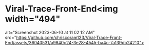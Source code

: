 # Viral-Trace-Front-End<img width="494" 
                            
alt="Screenshot 2023-06-10 at 11 02 12 AM" src="https://github.com/chriscoram123/Viral-Trace-Front-End/assets/36040531/a9840c24-3e28-4545-ba4c-7a139db24210">
